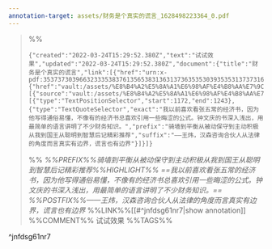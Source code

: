 ```yaml
---
annotation-target: assets/财务是个真实的谎言_1628498223364_0.pdf
---
```


>%%
>```annotation-json
>{"created":"2022-03-24T15:29:52.380Z","text":"试试效果","updated":"2022-03-24T15:29:52.380Z","document":{"title":"财务是个真实的谎言","link":[{"href":"urn:x-pdf:35373730396632333538376135653831363137363535303935353137373162333937303337626261336133353631616561646436653833633864633135626231"},{"href":"vault:/assets/%E8%B4%A2%E5%8A%A1%E6%98%AF%E4%B8%AA%E7%9C%9F%E5%AE%9E%E7%9A%84%E8%B0%8E%E8%A8%80_1628498223364_0.pdf"}],"documentFingerprint":"35373730396632333538376135653831363137363535303935353137373162333937303337626261336133353631616561646436653833633864633135626231"},"uri":"vault:/assets/%E8%B4%A2%E5%8A%A1%E6%98%AF%E4%B8%AA%E7%9C%9F%E5%AE%9E%E7%9A%84%E8%B0%8E%E8%A8%80_1628498223364_0.pdf","target":[{"source":"vault:/assets/%E8%B4%A2%E5%8A%A1%E6%98%AF%E4%B8%AA%E7%9C%9F%E5%AE%9E%E7%9A%84%E8%B0%8E%E8%A8%80_1628498223364_0.pdf","selector":[{"type":"TextPositionSelector","start":1172,"end":1243},{"type":"TextQuoteSelector","exact":"我以前喜欢看张五常的经济书，因为他写得通俗易懂，不像有的经济书总喜欢引用一些晦涩的公式。钟文庆的书深入浅出，用最简单的语言讲明了不少财务知识。","prefix":"骑墙到平衡从被动保守到主动积极从我到国王从聪明到智慧后记精彩推荐","suffix":"——王炜，汉森咨询合伙人从法律的角度而言真实有边界，谎言也有边界"}]}]}
>```
>%%
>*%%PREFIX%%骑墙到平衡从被动保守到主动积极从我到国王从聪明到智慧后记精彩推荐%%HIGHLIGHT%% ==我以前喜欢看张五常的经济书，因为他写得通俗易懂，不像有的经济书总喜欢引用一些晦涩的公式。钟文庆的书深入浅出，用最简单的语言讲明了不少财务知识。== %%POSTFIX%%——王炜，汉森咨询合伙人从法律的角度而言真实有边界，谎言也有边界*
>%%LINK%%[[#^jnfdsg61nr7|show annotation]]
>%%COMMENT%%
>试试效果
>%%TAGS%%
>
^jnfdsg61nr7
